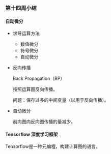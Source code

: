 ### 第十四周小结

#### 自动微分

- 求导运算方法
  - 数值微分
  - 符号微分
  - 自动微分

- 反向传播

  Back Propagation（BP）

  按照运算图反向传播。

  问题：保存过多的中间变量（以用于反向传播）。

- 自动微分

  前向图向反向图传播的量减少。

#### Tensorflow 深度学习框架

Tensorflow是一种元编程，构建计算图的语言。